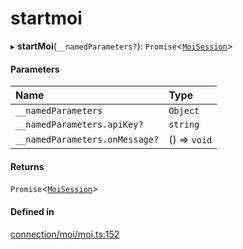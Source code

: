 # startmoi
      
▸ **startMoi**(`__namedParameters?`): `Promise`<[`MoiSession`](moisession.md)\>

#### Parameters

| Name | Type |
| :------ | :------ |
| `__namedParameters` | `Object` |
| `__namedParameters.apiKey?` | `string` |
| `__namedParameters.onMessage?` | () => `void` |

#### Returns

`Promise`<[`MoiSession`](moisession.md)\>

#### Defined in

[connection/moi/moi.ts:152](https://github.com/klevultd/frontend-sdk/blob/f1babb6/packages/klevu-core/src/connection/moi/moi.ts#L152)

